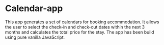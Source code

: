# Calendar-app
This app generates a set of calendars for booking accommodation. It allows the user to select the check-in and check-out dates within the next 3 months and calculates the total price for the stay. The app has been build using pure vanilla JavaScript.
